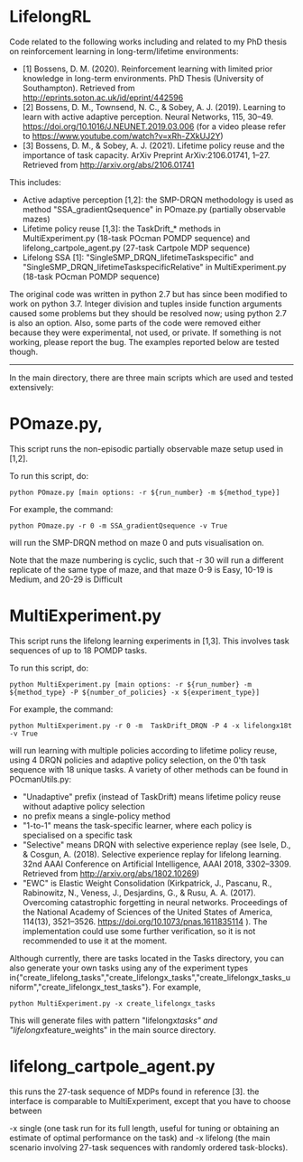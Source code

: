 # LifelongRL

Code related to the following works including and related to my PhD thesis on reinforcement learning in long-term/lifetime environments:

 - [1] Bossens, D. M. (2020). Reinforcement learning with limited prior knowledge in long-term environments. PhD Thesis (University of Southampton). Retrieved from http://eprints.soton.ac.uk/id/eprint/442596 
 -  [2] Bossens, D. M., Townsend, N. C., & Sobey, A. J. (2019). Learning to learn with active adaptive perception. Neural Networks, 115, 30–49. https://doi.org/10.1016/J.NEUNET.2019.03.006 (for a video please refer to https://www.youtube.com/watch?v=xRh-ZXkUJ2Y)
 -  [3] Bossens, D. M., & Sobey, A. J. (2021). Lifetime policy reuse and the importance of task capacity. ArXiv Preprint ArXiv:2106.01741, 1–27. Retrieved from http://arxiv.org/abs/2106.01741

This includes:
- Active adaptive perception [1,2]: the SMP-DRQN methodology is used as method "SSA_gradientQsequence" in POmaze.py (partially observable mazes)
- Lifetime policy reuse [1,3]: the TaskDrift_* methods in MultiExperiment.py (18-task POcman POMDP sequence) and lifelong_cartpole_agent.py (27-task Cartpole MDP sequence)
- Lifelong SSA [1]: "SingleSMP_DRQN_lifetimeTaskspecific" and "SingleSMP_DRQN_lifetimeTaskspecificRelative" in MultiExperiment.py (18-task POcman POMDP sequence)



The original code was written in python 2.7 but has since been modified to work on python 3.7. Integer division and tuples inside function arguments caused some problems but they should be resolved now; using python 2.7 is also an option. Also, some parts of the code were removed either because they were experimental, not used, or private. If something is not working, please report the bug. The examples reported below are tested though.


-----------------------------------------------------------------------------------------

In the main directory, there are three main scripts which are used and tested extensively:

# POmaze.py, 

This script runs the non-episodic partially observable maze setup used in [1,2].

To run this script, do:

    python POmaze.py [main options: -r ${run_number} -m ${method_type}]


For example, the command:

    python POmaze.py -r 0 -m SSA_gradientQsequence -v True

will run the SMP-DRQN method on maze 0 and puts visualisation on.

Note that the maze numbering is cyclic, such that -r 30 will run a different replicate of the same type of maze, and that maze 0-9 is Easy, 10-19 is Medium, and 20-29 is Difficult





# MultiExperiment.py

This script runs the lifelong learning experiments in [1,3]. This involves task sequences of up to 18 POMDP tasks.

To run this script, do:

    python MultiExperiment.py [main options: -r ${run_number} -m ${method_type} -P ${number_of_policies} -x ${experiment_type}]


For example, the command:

    python MultiExperiment.py -r 0 -m  TaskDrift_DRQN -P 4 -x lifelongx18t  -v True

will run learning with multiple policies according to lifetime policy reuse, using 4 DRQN policies and adaptive policy selection, on the 0'th task sequence with 18 unique tasks. A variety of other methods can be found in POcmanUtils.py:

- "Unadaptive" prefix (instead of TaskDrift) means lifetime policy reuse without adaptive policy selection
- no prefix means a single-policy method
- "1-to-1" means the task-specific learner, where each policy is specialised on a specific task
- "Selective" means DRQN with selective experience replay (see Isele, D., & Cosgun, A. (2018). Selective experience replay for lifelong learning. 32nd AAAI  Conference on Artificial Intelligence, AAAI 2018, 3302–3309. Retrieved from http://arxiv.org/abs/1802.10269)
- "EWC" is Elastic Weight Consolidation (Kirkpatrick, J., Pascanu, R., Rabinowitz, N., Veness, J., Desjardins, G., & Rusu, A. A. (2017). Overcoming catastrophic forgetting in neural networks. Proceedings of the National Academy of Sciences of the United States of America, 114(13), 3521–3526. https://doi.org/10.1073/pnas.1611835114 ). The implementation could use some further verification, so it is not recommended to use it at the moment.


Although currently, there are tasks located in the Tasks directory, you can also generate your own tasks using any of the experiment types in{"create_lifelong_tasks","create_lifelongx_tasks","create_lifelongx_tasks_uniform","create_lifelongx_test_tasks"}. For example,

    python MultiExperiment.py -x create_lifelongx_tasks 


This will generate files with pattern "lifelongx*tasks" and "lifelongx*feature_weights" in the main source directory. 



# lifelong_cartpole_agent.py

this runs the 27-task sequence of MDPs found in reference [3]. the interface is comparable to MultiExperiment, except that you have to choose between

-x single (one task run for its full length, useful for tuning or obtaining an estimate of optimal performance on the task) and 
-x lifelong (the main scenario involving 27-task sequences with randomly ordered task-blocks).














